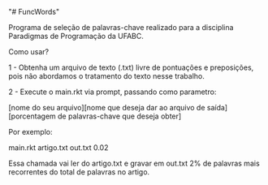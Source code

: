"# FuncWords" 

Programa de seleção de palavras-chave realizado para a disciplina Paradigmas de Programação da UFABC.

Como usar?

1 - Obtenha um arquivo de texto (.txt) livre de pontuações e preposições, pois não abordamos o tratamento do texto nesse trabalho.

2 - Execute o main.rkt via prompt, passando como parametro: 

[nome do seu arquivo][nome que deseja dar ao arquivo de saída][porcentagem de palavras-chave que deseja obter]
  
Por exemplo:

  main.rkt artigo.txt out.txt 0.02
  
 Essa chamada vai ler do artigo.txt e gravar em out.txt 2% de palavras mais recorrentes do total de palavras no artigo.
  
